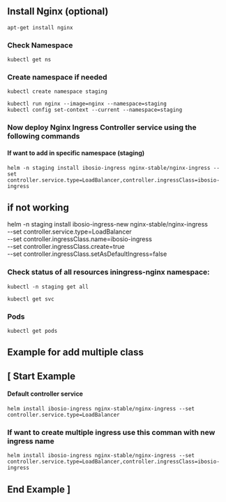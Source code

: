 ## Install Nginx (optional)
	apt-get install nginx 
	
### Check Namespace 
	kubectl get ns
	
### Create namespace if needed
	kubectl create namespace staging
	
	kubectl run nginx --image=nginx --namespace=staging
	kubectl config set-context --current --namespace=staging
		
### Now deploy Nginx Ingress Controller service using the following commands

#### If want to add in specific namespace (staging)
	helm -n staging install ibosio-ingress nginx-stable/nginx-ingress --set controller.service.type=LoadBalancer,controller.ingressClass=ibosio-ingress

## if not working 
 helm -n staging install ibosio-ingress-new nginx-stable/nginx-ingress \
 --set controller.service.type=LoadBalancer \
 --set controller.ingressClass.name=ibosio-ingress \
 --set controller.ingressClass.create=true \
 --set controller.ingressClass.setAsDefaultIngress=false

### Check status of all resources iningress-nginx namespace:
	kubectl -n staging get all 	
	
	kubectl get svc
		
### Pods
	kubectl get pods

## Example for add multiple class
## [ Start Example
#### Default controller service 
	helm install ibosio-ingress nginx-stable/nginx-ingress --set controller.service.type=LoadBalancer
	
### If want to create multiple ingress use this comman with new ingress name
	helm install ibosio-ingress nginx-stable/nginx-ingress --set controller.service.type=LoadBalancer,controller.ingressClass=ibosio-ingress
	
## End Example ]

